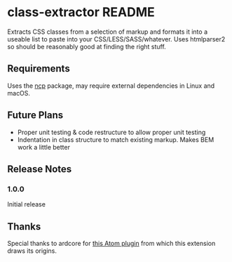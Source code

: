 # class-extractor README

Extracts CSS classes from a selection of markup and formats it into a useable list to paste into your CSS/LESS/SASS/whatever. Uses htmlparser2 so should be reasonably good at finding the right stuff.

## Requirements

Uses the [ncp](https://github.com/xavi-/node-copy-paste) package, may require external dependencies in Linux and macOS.

## Future Plans

- Proper unit testing & code restructure to allow proper unit testing
- Indentation in class structure to match existing markup. Makes BEM work a little better

## Release Notes

### 1.0.0

Initial release

## Thanks

Special thanks to ardcore for [this Atom plugin](https://github.com/ardcore/atom-html-to-css) from which this extension draws its origins.